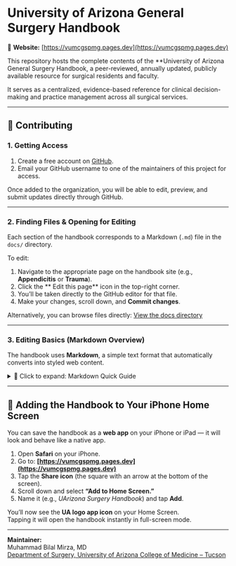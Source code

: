 # University of Arizona General Surgery Handbook

📘 **Website:** [https://vumcgspmg.pages.dev](https://vumcgspmg.pages.dev)

This repository hosts the complete contents of the **University of Arizona General Surgery Handbook, a peer-reviewed, annually updated, publicly available resource for surgical residents and faculty.  

It serves as a centralized, evidence-based reference for clinical decision-making and practice management across all surgical services.

---

## 🧭 Contributing

### 1. Getting Access

1. Create a free account on [GitHub](https://github.com/).
2. Email your GitHub username to one of the maintainers of this project for access.

Once added to the organization, you will be able to edit, preview, and submit updates directly through GitHub.

---

### 2. Finding Files & Opening for Editing

Each section of the handbook corresponds to a Markdown (`.md`) file in the `docs/` directory.

To edit:
1. Navigate to the appropriate page on the handbook site (e.g., **Appendicitis** or **Trauma**).
2. Click the ** Edit this page** icon in the top-right corner.
3. You’ll be taken directly to the GitHub editor for that file.
4. Make your changes, scroll down, and **Commit changes**.

Alternatively, you can browse files directly:
[View the docs directory](https://github.com/bilalmirza96/University-of-Arizona-General-Suregry-Handbook/tree/main/docs)

---

### 3. Editing Basics (Markdown Overview)

The handbook uses **Markdown**, a simple text format that automatically converts into styled web content.

<details>
<summary>📄 Click to expand: Markdown Quick Guide</summary>

---

- `#` → Top-level header  
- `##` → Subheader  
- `-` or `*` → List items  
- `**bold**` → Bold text  
- `_italics_` → Italicized text  
- `[text](url)` → Hyperlink  
- Add a blank line between paragraphs or list blocks for proper formatting.

Markdown is simple and well-suited to medical documentation — it emphasizes structure and clarity without worrying about fonts or spacing. The website engine (MkDocs Material) handles consistent formatting.

</details>

---

## 📱 Adding the Handbook to Your iPhone Home Screen

You can save the handbook as a **web app** on your iPhone or iPad — it will look and behave like a native app.

1. Open **Safari** on your iPhone.  
2. Go to: **[https://vumcgspmg.pages.dev](https://vumcgspmg.pages.dev)**  
3. Tap the **Share icon** (the square with an arrow at the bottom of the screen).  
4. Scroll down and select **“Add to Home Screen.”**  
5. Name it (e.g., *UArizona Surgery Handbook*) and tap **Add**.

You’ll now see the **UA logo app icon** on your Home Screen.  
Tapping it will open the handbook instantly in full-screen mode.


---

**Maintainer:**  
Muhammad Bilal Mirza, MD  
[Department of Surgery, University of Arizona College of Medicine – Tucson](https://surgery.arizona.edu)
